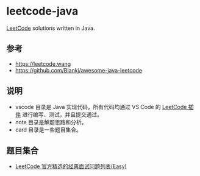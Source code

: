 # leetcode-java

[LeetCode][leetcode-problems] solutions written in Java.

## 参考

* https://leetcode.wang
* https://github.com/Blankj/awesome-java-leetcode

## 说明

* vscode 目录是 Java 实现代码。所有代码均通过 VS Code 的 [LeetCode 插件][vscode-leetcode-plugin] 进行编写、测试，并且提交通过。
* note 目录是解题思路和分析。
* card 目录是一些题目集合。

## 题目集合

* [LeetCode 官方精选的经典面试问题列表(Easy)][top-interview-questions-easy]


[leetcode-problems]: https://leetcode.com/problemset/all/
[vscode-leetcode-plugin]: https://marketplace.visualstudio.com/items?itemName=shengchen.vscode-leetcode
[top-interview-questions-easy]: https://github.com/andavid/leetcode-java/blob/master/card/top-interview-questions-easy.md

